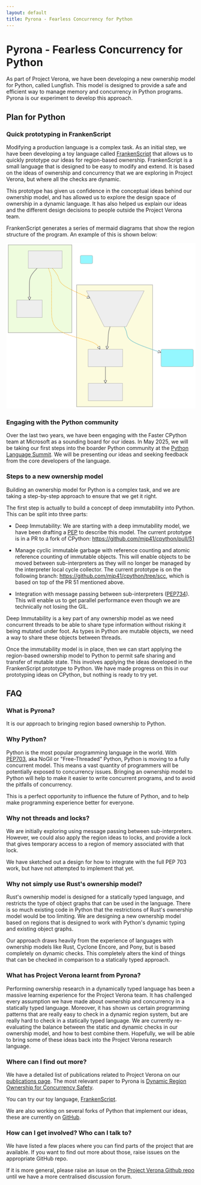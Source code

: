 ```yaml
---
layout: default
title: Pyrona - Fearless Concurrency for Python
---
```


# Pyrona - Fearless Concurrency for Python

As part of Project Verona, we have been developing a new ownership model for Python, called Lungfish.
This model is designed to provide a safe and efficient way to manage memory and concurrency in Python programs.
Pyrona is our experiment to develop this approach.


## Plan for Python

### Quick prototyping in FrankenScript

Modifying a production language is a complex task.
As an initial step, we have been developing a toy language called [FrankenScript](https://github.com/fxpl/frankenscript) that allows us to quickly prototype our ideas for region-based ownership.
FrankenScript is a small language that is designed to be easy to modify and extend.
It is based on the ideas of ownership and concurrency that we are exploring in Project Verona, but where all the checks are dynamic.

This prototype has given us confidence in the conceptual ideas behind our ownership model, and has allowed us to explore the design space of ownership in a dynamic language.
It has also helped us explain our ideas and the different design decisions to people outside the Project Verona team.


FrankenScript generates a series of mermaid diagrams that show the region structure of the program.  An example of this is shown below:

![mermaidexample](assets/images/mermaidexample.svg)

### Engaging with the Python community

Over the last two years, we have been engaging with the Faster CPython team at Microsoft as a sounding board for our ideas.
In May 2025, we will be taking our first steps into the boarder Python community at the [Python Language Summit](https://us.pycon.org/2025/events/language-summit/).
We will be presenting our ideas and seeking feedback from the core developers of the language.


### Steps to a new ownership model

Building an ownership model for Python is a complex task, and we are taking a step-by-step approach to ensure that we get it right.

The first step is actually to build a concept of deep immutability into Python.  This can be split into three parts:

* Deep Immutability: We are starting with a deep immutability model, we have been drafting a [PEP](https://github.com/TobiasWrigstad/peps/pull/8) to describe this model.
  The current prototype is in a PR to a fork of CPython: https://github.com/mjp41/cpython/pull/51

* Manage cyclic immutable garbage with reference counting and 
  atomic reference counting of immutable objects. This will enable objects to be moved between sub-interpreters as they will no longer be managed by the interpreter local cycle collector.
  The current prototype is on the following branch: https://github.com/mjp41/cpython/tree/scc, which is based on top of the PR 51 mentioned above.

* Integration with message passing between sub-interpreters ([PEP734](https://peps.python.org/pep-0734/)).  This will enable us to get parallel performance even though we are technically not losing the GIL.

Deep Immutability is a key part of any ownership model as we need concurrent threads to be able to share type information without risking it being mutated under foot.
As types in Python are mutable objects, we need a way to share these objects between threads.

Once the immutability model is in place, then we can start applying the region-based ownership model to Python to permit safe sharing and transfer of mutable state.
This involves applying the ideas developed in the FrankenScript prototype to Python.
We have made progress on this in our prototyping ideas on CPython, but nothing is ready to try yet.

## FAQ

### What is Pyrona?

It is our approach to bringing region based ownership to Python.

### Why Python?

Python is the most popular programming language in the world.
With [PEP703](https://peps.python.org/pep-0703/), aka NoGil or "Free-Threaded" Python, Python is moving to a fully concurrent model.
This means a vast quantity of programmers will be potentially exposed to concurrency issues.
Bringing an ownership model to Python will help to make it easier to write concurrent programs, and to avoid the pitfalls of concurrency.

This is a perfect opportunity to influence the future of Python, and to help make programming experience better for everyone.

### Why not threads and locks?

We are initially exploring using message passing between sub-interpreters.  However, we could also apply the region ideas to locks, and provide a lock that gives temporary access to a region of memory associated with that lock.

We have sketched out a design for how to integrate with the full PEP 703 work, but have not attempted to implement that yet.

### Why not simply use Rust's ownership model?

Rust's ownership model is designed for a statically typed language, and restricts the type of object graphs that can be used in the language.
There is so much existing code in Python that the restrictions of Rust's ownership model would be too limiting.
We are designing a new ownership model based on regions that is designed to work with Python's dynamic typing and existing object graphs.

Our approach draws heavily from the experience of languages with ownership models like Rust, Cyclone Encore, and Pony, but is based completely on dynamic checks.  This completely alters the kind of things that can be checked in comparison to a statically typed approach.

### What has Project Verona learnt from Pyrona?

Performing ownership research in a dynamically typed language has been a massive learning experience for the Project Verona team.
It has challenged every assumption we have made about ownership and concurrency in a statically typed language.
Moreover, it has shown us certain programming patterns that are really easy to check in a dynamic region system, but are really hard to check in a statically typed language.
We are currently re-evaluating the balance between the static and dynamic checks in our ownership model, and how to best combine them.  Hopefully, we will be able to bring some of these ideas back into the Project Verona research language.

### Where can I find out more?

We have a detailed list of publications related to Project Verona on our [publications page](./publications.html).
The most relevant paper to Pyrona is [Dynamic Region Ownership for Concurrency Safety](https://www.microsoft.com/en-us/research/publication/dynamic-region-ownership-for-concurrency-safety/).

You can try our toy language, [FrankenScript](https://github.com/fxpl/frankenscript).

We are also working on several forks of Python that implement our ideas, these are currently on [GitHub](https://github.com/mjp41/cpython).


### How can I get involved?  Who can I talk to?

We have listed a few places where you can find parts of the project that are available.
If you want to find out more about those, raise issues on the appropriate GitHub repo. 

If it is more general, please raise an issue on the [Project Verona Github repo](https://github.com/microsoft/verona/) until we have a more centralised discussion forum.
